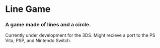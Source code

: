 # Line Game
### A game made of lines and a circle.
Currently under development for the 3DS. Might recieve a port to the PS Vita, PSP, and Nintendo Switch.
